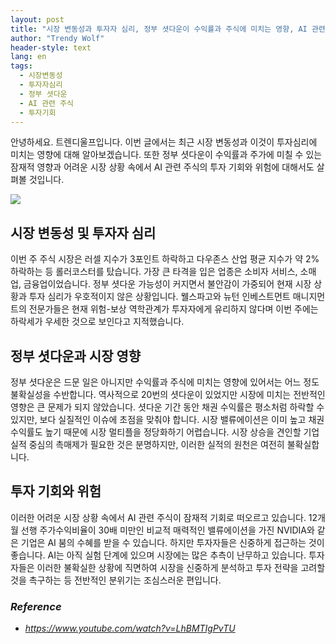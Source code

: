 ```yaml
---
layout: post
title: "시장 변동성과 투자자 심리, 정부 셧다운이 수익률과 주식에 미치는 영향, AI 관련 주식에 대한 투자 기회"
author: "Trendy Wolf"
header-style: text
lang: en
tags:
  - 시장변동성
  - 투자자심리
  - 정부 셧다운
  - AI 관련 주식
  - 투자기회
---
```


안녕하세요. 트렌디울프입니다. 이번 글에서는 최근 시장 변동성과 이것이 투자심리에 미치는 영향에 대해 알아보겠습니다. 또한 정부 셧다운이 수익률과 주가에 미칠 수 있는 잠재적 영향과 어려운 시장 상황 속에서 AI 관련 주식의 투자 기회와 위험에 대해서도 살펴볼 것입니다.

<img
    src="https://i.ytimg.com/vi/LhBMTIgPvTU/hqdefault.jpg"
/>


## 시장 변동성 및 투자자 심리
이번 주 주식 시장은 러셀 지수가 3포인트 하락하고 다우존스 산업 평균 지수가 약 2% 하락하는 등 롤러코스터를 탔습니다. 가장 큰 타격을 입은 업종은 소비자 서비스, 소매업, 금융업이었습니다. 정부 셧다운 가능성이 커지면서 불안감이 가중되어 현재 시장 상황과 투자 심리가 우호적이지 않은 상황입니다. 웰스파고와 뉴턴 인베스트먼트 매니지먼트의 전문가들은 현재 위험-보상 역학관계가 투자자에게 유리하지 않다며 이번 주에는 하락세가 우세한 것으로 보인다고 지적했습니다.

## 정부 셧다운과 시장 영향
정부 셧다운은 드문 일은 아니지만 수익률과 주식에 미치는 영향에 있어서는 어느 정도 불확실성을 수반합니다. 역사적으로 20번의 셧다운이 있었지만 시장에 미치는 전반적인 영향은 큰 문제가 되지 않았습니다. 셧다운 기간 동안 채권 수익률은 평소처럼 하락할 수 있지만, 보다 실질적인 이슈에 초점을 맞춰야 합니다. 시장 밸류에이션은 이미 높고 채권 수익률도 높기 때문에 시장 멀티플을 정당화하기 어렵습니다. 시장 상승을 견인할 기업 실적 중심의 촉매제가 필요한 것은 분명하지만, 이러한 실적의 원천은 여전히 불확실합니다.

## 투자 기회와 위험
이러한 어려운 시장 상황 속에서 AI 관련 주식이 잠재적 기회로 떠오르고 있습니다. 12개월 선행 주가수익비율이 30배 미만인 비교적 매력적인 밸류에이션을 가진 NVIDIA와 같은 기업은 AI 붐의 수혜를 받을 수 있습니다. 하지만 투자자들은 신중하게 접근하는 것이 좋습니다. AI는 아직 실험 단계에 있으며 시장에는 많은 추측이 난무하고 있습니다. 투자자들은 이러한 불확실한 상황에 직면하여 시장을 신중하게 분석하고 투자 전략을 고려할 것을 촉구하는 등 전반적인 분위기는 조심스러운 편입니다.


### _Reference_
- _https://www.youtube.com/watch?v=LhBMTIgPvTU_

